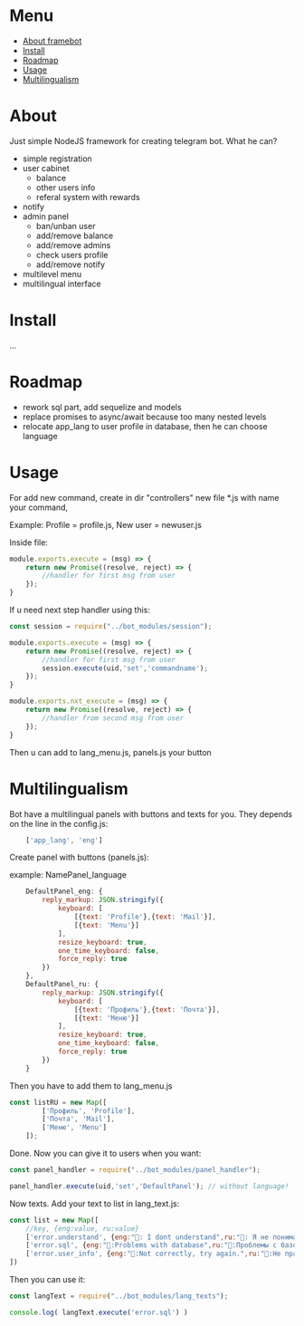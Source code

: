 # Menu
- [About framebot](#framebot)
- [Install](#install)
- [Roadmap](#roadmap)
- [Usage](#usage)
- [Multilingualism](#multilingualism)

# <a name="framebot">About</a> 
Just simple NodeJS framework for creating telegram bot. What he can?

- simple registration
- user cabinet
    - balance
    - other users info
    - referal system with rewards
- notify
- admin panel 
    - ban/unban user
    - add/remove balance
    - add/remove admins
    - check users profile
    - add/remove notify
- multilevel menu
- multilingual interface


# <a name="install">Install</a>
...
# <a name="roadmap">Roadmap</a>
- rework sql part, add sequelize and models
- replace promises to async/await because too many nested levels
- relocate app_lang to user profile in database, then he can choose language
# <a name="usage">Usage</a>
For add new command, create in dir "controllers" new file *.js with name your command, 

Example: Profile = profile.js, New user = newuser.js

Inside file:

```js
module.exports.execute = (msg) => { 
    return new Promise((resolve, reject) => {
        //handler for first msg from user
    });
} 
```
If u need next step handler using this:
```js
const session = require("../bot_modules/session");

module.exports.execute = (msg) => { 
    return new Promise((resolve, reject) => {
        //handler for first msg from user
        session.execute(uid,'set','commandname');
    });
} 

module.exports.nxt_execute = (msg) => { 
    return new Promise((resolve, reject) => {
        //handler from second msg from user     
    });
} 
```  
Then u can add to lang_menu.js, panels.js your button

# <a name="multilingualism">Multilingualism</a>

Bot have a multilingual panels with buttons and texts for you. They depends on the line in the config.js:
```js
    ['app_lang', 'eng']
```
Create panel with buttons (panels.js):

example: NamePanel_language
```js
    DefaultPanel_eng: {
        reply_markup: JSON.stringify({ 
            keyboard: [
                [{text: 'Profile'},{text: 'Mail'}],
                [{text: 'Menu'}]
            ],
            resize_keyboard: true,
            one_time_keyboard: false,
            force_reply: true
        })
    },
    DefaultPanel_ru: {
        reply_markup: JSON.stringify({ 
            keyboard: [
                [{text: 'Профиль'},{text: 'Почта'}],
                [{text: 'Меню'}]
            ],
            resize_keyboard: true,
            one_time_keyboard: false,
            force_reply: true
        })
    }
```
Then you have to add them to lang_menu.js

```js
const listRU = new Map([
        ['Профиль', 'Profile'],
        ['Почта', 'Mail'],
        ['Меню', 'Menu']
    ]);

```
Done. Now you can give it to users when you want:

```js
const panel_handler = require("../bot_modules/panel_handler");

panel_handler.execute(uid,'set','DefaultPanel'); // without language!
```

Now texts. Add your text to list in lang_text.js:
```js
const list = new Map([
    //key, {eng:value, ru:value}
    ['error.understand', {eng:"🤖: I dont understand",ru:"🤖: Я не понимаю"}],
    ['error.sql', {eng:"🤖:Problems with database",ru:"🤖:Проблемы с базой данных"}],
    ['error.user_info', {eng:"🤖:Not correctly, try again.",ru:"🤖:Не правильно, попробуй ещё раз"}]
])
```
Then you can use it:
```js
const langText = require("../bot_modules/lang_texts");

console.log( langText.execute('error.sql') )
```

